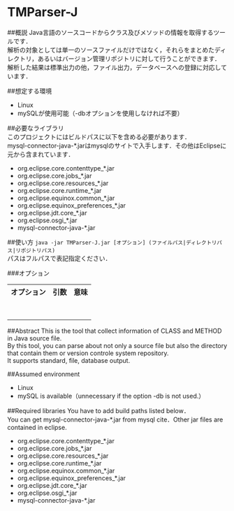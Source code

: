 # TMParser-J
##概説
Java言語のソースコードからクラス及びメソッドの情報を取得するツールです．  
解析の対象としては単一のソースファイルだけではなく，それらをまとめたディレクトリ，あるいはバージョン管理リポジトリに対して行うことができます．  
解析した結果は標準出力の他，ファイル出力，データベースへの登録に対応しています．

##想定する環境
+ Linux
+ mySQLが使用可能（-dbオプションを使用しなければ不要）

##必要なライブラリ  
このプロジェクトにはビルドパスに以下を含める必要があります．  
mysql-connector-java-*.jarはmysqlのサイトで入手します．その他はEclipseに元から含まれています．  
+ org.eclipse.core.contenttype_*.jar
+ org.eclipse.core.jobs_*.jar
+ org.eclipse.core.resources_*.jar
+ org.eclipse.core.runtime_*.jar
+ org.eclipse.equinox.common_*.jar
+ org.eclipse.equinox_preferences_*.jar
+ org.eclipse.jdt.core_*.jar
+ org.eclipse.osgi_*.jar
+ mysql-connector-java-*.jar

##使い方
`java -jar TMParser-J.jar [オプション] (ファイルパス|ディレクトリパス|リポジトリパス)`  
パスはフルパスで表記指定ください．

###オプション
<table>
  <tr><th>オプション</th><th>引数</th><th>意味</th></tr>
  <tr><td></td><td></td><td></td></tr>
  <tr><td></td><td></td><td></td></tr>
  <tr><td></td><td></td><td></td></tr>
  <tr><td></td><td></td><td></td></tr>
  <tr><td></td><td></td><td></td></tr>
  <tr><td></td><td></td><td></td></tr>
  <tr><td></td><td></td><td></td></tr>
  <tr><td></td><td></td><td></td></tr>
</table>

##Abstract
This is the tool that collect information of CLASS and METHOD in Java source file.  
By this tool, you can parse about not only a source file but also the directory that contain them or version controle system repository.  
It supports standard, file, database output.

##Assumed environment
+ Linux
+ mySQL is available（unnecessary if the option -db is not used.）

##Required libraries
You have to add build paths listed below．  
You can get mysql-connector-java-*.jar from mysql cite．Other jar files are contained in eclipse.  
+ org.eclipse.core.contenttype_*.jar
+ org.eclipse.core.jobs_*.jar
+ org.eclipse.core.resources_*.jar
+ org.eclipse.core.runtime_*.jar
+ org.eclipse.equinox.common_*.jar
+ org.eclipse.equinox_preferences_*.jar
+ org.eclipse.jdt.core_*.jar
+ org.eclipse.osgi_*.jar
+ mysql-connector-java-*.jar
